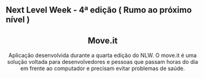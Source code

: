 ## Next Level Week - 4ª edição ( Rumo ao próximo nível )

<h2 align="center">Move.it</h2>

<p align="center">Aplicação desenvolvida durante a quarta edição do NLW. O move.it é uma solução voltada para desenvolvedores e pessoas que passam horas do dia em frente ao computador e precisam evitar problemas de saúde.</p>
